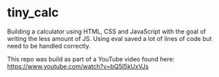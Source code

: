 # tiny_calc

Building a calculator using HTML, CSS and JavaScript with the goal of writing the less amount of JS. Using eval saved a lot of lines of code but need to be handled correctly.

This repo was build as part of a YouTube video found here: https://www.youtube.com/watch?v=bQ5I5kUxVJs

